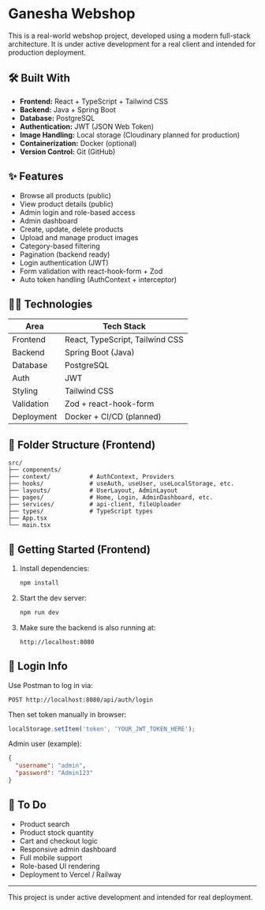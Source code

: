 # Ganesha Webshop

This is a real-world webshop project, developed using a modern full-stack architecture. It is under active development for a real client and intended for production deployment.

## 🛠️ Built With

- **Frontend:** React + TypeScript + Tailwind CSS
- **Backend:** Java + Spring Boot
- **Database:** PostgreSQL
- **Authentication:** JWT (JSON Web Token)
- **Image Handling:** Local storage (Cloudinary planned for production)
- **Containerization:** Docker (optional)
- **Version Control:** Git (GitHub)

## ✨ Features

- Browse all products (public)
- View product details (public)
- Admin login and role-based access
- Admin dashboard
- Create, update, delete products
- Upload and manage product images
- Category-based filtering
- Pagination (backend ready)
- Login authentication (JWT)
- Form validation with react-hook-form + Zod
- Auto token handling (AuthContext + interceptor)

## 🧑‍💻 Technologies

| Area        | Tech Stack                       |
|-------------|----------------------------------|
| Frontend    | React, TypeScript, Tailwind CSS  |
| Backend     | Spring Boot (Java)               |
| Database    | PostgreSQL                       |
| Auth        | JWT                              |
| Styling     | Tailwind CSS                     |
| Validation  | Zod + react-hook-form            |
| Deployment  | Docker + CI/CD (planned)         |

## 📂 Folder Structure (Frontend)

```
src/
├── components/
├── context/           # AuthContext, Providers
├── hooks/             # useAuth, useUser, useLocalStorage, etc.
├── layouts/           # UserLayout, AdminLayout
├── pages/             # Home, Login, AdminDashboard, etc.
├── services/          # api-client, fileUploader
├── types/             # TypeScript types
├── App.tsx
└── main.tsx
```

## 🚀 Getting Started (Frontend)

1. Install dependencies:
   ```bash
   npm install
   ```

2. Start the dev server:
   ```bash
   npm run dev
   ```

3. Make sure the backend is also running at:
   ```
   http://localhost:8080
   ```

## 🔐 Login Info

Use Postman to log in via:
```
POST http://localhost:8080/api/auth/login
```

Then set token manually in browser:
```js
localStorage.setItem('token', 'YOUR_JWT_TOKEN_HERE');
```

Admin user (example):
```json
{
  "username": "admin",
  "password": "Admin123"
}
```

## 🧪 To Do

- Product search
- Product stock quantity
- Cart and checkout logic
- Responsive admin dashboard
- Full mobile support
- Role-based UI rendering
- Deployment to Vercel / Railway

---

This project is under active development and intended for real deployment.
